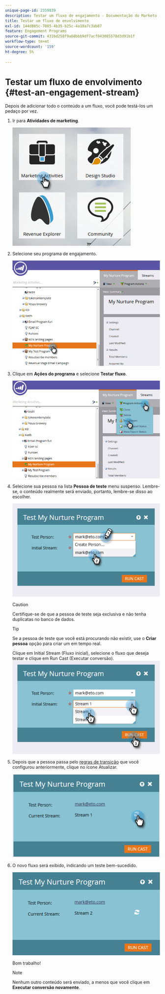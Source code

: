 ```yaml
---
unique-page-id: 2359839
description: Testar um fluxo de engajamento - Documentação do Marketo - Documentação do produto
title: Testar um fluxo de envolvimento
exl-id: 144d805c-7805-4b35-b25c-4a18a7c3ab87
feature: Engagement Programs
source-git-commit: 431bd258f9a68bbb9df7acf043085578d3d91b1f
workflow-type: tm+mt
source-wordcount: '159'
ht-degree: 5%

---
```


# Testar um fluxo de envolvimento {#test-an-engagement-stream}

Depois de adicionar todo o conteúdo a um fluxo, você pode testá-los um pedaço por vez.

1. Ir para **Atividades de marketing**.

   ![](assets/one.png)

1. Selecione seu programa de engajamento.

   ![](assets/two.png)

1. Clique em **Ações do programa** e selecione **Testar fluxo**.

   ![](assets/three.png)

1. Selecione sua pessoa na lista **Pessoa de teste** menu suspenso. Lembre-se, o conteúdo realmente será enviado, portanto, lembre-se disso ao escolher.

   ![](assets/four-rubix.png)

   >[!CAUTION]
   >
   >Certifique-se de que a pessoa de teste seja exclusiva e não tenha duplicatas no banco de dados.

   >[!TIP]
   >
   >Se a pessoa de teste que você está procurando não existir, use o **Criar pessoa** opção para criar um em tempo real.

   Clique em Initial Stream (Fluxo inicial), selecione o fluxo que deseja testar e clique em Run Cast (Executar conversão).
   ![](assets/five-rubiks.png)

1. Depois que a pessoa passa pelo [regras de transição](/help/marketo/product-docs/email-marketing/drip-nurturing/engagement-program-streams/transition-people-between-engagement-streams.md) que você configurou anteriormente, clique no ícone Atualizar.

   ![](assets/six-rubiks.png)

1. O novo fluxo será exibido, indicando um teste bem-sucedido.

   ![](assets/seven-rubiks.png)

   Bom trabalho!

   >[!NOTE]
   >
   >Nenhum outro conteúdo será enviado, a menos que você clique em **Executar conversão novamente**.
